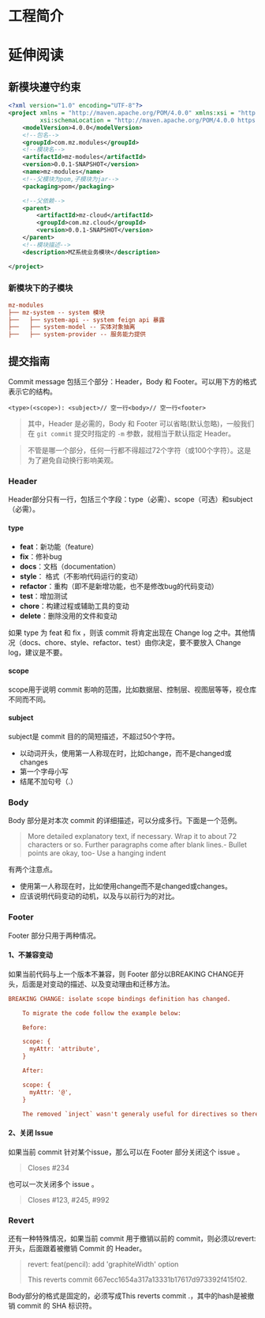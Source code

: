 # 工程简介



# 延伸阅读

## 新模块遵守约束

```xml
<?xml version="1.0" encoding="UTF-8"?>
<project xmlns = "http://maven.apache.org/POM/4.0.0" xmlns:xsi = "http://www.w3.org/2001/XMLSchema-instance"
         xsi:schemaLocation = "http://maven.apache.org/POM/4.0.0 https://maven.apache.org/xsd/maven-4.0.0.xsd">
    <modelVersion>4.0.0</modelVersion>
    <!--包名-->
    <groupId>com.mz.modules</groupId>
    <!--模块名-->
    <artifactId>mz-modules</artifactId>
    <version>0.0.1-SNAPSHOT</version>
    <name>mz-modules</name>
    <!--父模块为pom,子模块为jar-->
    <packaging>pom</packaging>

    <!--父依赖-->
    <parent>
        <artifactId>mz-cloud</artifactId>
        <groupId>com.mz.cloud</groupId>
        <version>0.0.1-SNAPSHOT</version>
    </parent>
    <!--模块描述-->
    <description>MZ系统业务模块</description>

</project>
```

### 新模块下的子模块

```ini
mz-modules
├── mz-system -- system 模块 
├──   ├── system-api -- system feign api 暴露
├──   ├── system-model -- 实体对象抽离
├──   ├── system-provider -- 服务能力提供
```

## 提交指南
Commit message 包括三个部分：Header，Body 和 Footer。可以用下方的格式表示它的结构。

```
<type>(<scope>): <subject>// 空一行<body>// 空一行<footer>
```

> 其中，Header 是必需的，Body 和 Footer 可以省略(默认忽略)，一般我们在 `git commit` 提交时指定的 `-m` 参数，就相当于默认指定 Header。

> 不管是哪一个部分，任何一行都不得超过72个字符（或100个字符）。这是为了避免自动换行影响美观。

### Header

Header部分只有一行，包括三个字段：type（必需）、scope（可选）和subject（必需）。

#### type

-   **feat**：新功能（feature）
-   **fix**：修补bug
-   **docs**：文档（documentation）
-   **style**： 格式（不影响代码运行的变动）
-   **refactor**：重构（即不是新增功能，也不是修改bug的代码变动）
-   **test**：增加测试
-   **chore**：构建过程或辅助工具的变动
-   **delete**：删除没用的文件和变动

如果 type 为 feat 和 fix ，则该 commit 将肯定出现在 Change log 之中。其他情况（docs、chore、style、refactor、test）由你决定，要不要放入 Change log，建议是不要。

#### scope

scope用于说明 commit 影响的范围，比如数据层、控制层、视图层等等，视仓库不同而不同。

#### subject

subject是 commit 目的的简短描述，不超过50个字符。

-   以动词开头，使用第一人称现在时，比如change，而不是changed或changes
-   第一个字母小写
-   结尾不加句号（.）

### Body

Body 部分是对本次 commit 的详细描述，可以分成多行。下面是一个范例。

> More detailed explanatory text, if necessary. Wrap it to about 72 characters or so. Further paragraphs come after blank lines.- Bullet points are okay, too- Use a hanging indent

有两个注意点。

-   使用第一人称现在时，比如使用change而不是changed或changes。
-   应该说明代码变动的动机，以及与以前行为的对比。

### Footer

Footer 部分只用于两种情况。

#### 1、不兼容变动

如果当前代码与上一个版本不兼容，则 Footer 部分以BREAKING CHANGE开头，后面是对变动的描述、以及变动理由和迁移方法。

```ini
BREAKING CHANGE: isolate scope bindings definition has changed.

    To migrate the code follow the example below:

    Before:

    scope: {
      myAttr: 'attribute',
    }

    After:

    scope: {
      myAttr: '@',
    }

    The removed `inject` wasn't generaly useful for directives so there should be no code using it.
```

#### 2、关闭 Issue

如果当前 commit 针对某个issue，那么可以在 Footer 部分关闭这个 issue 。

> Closes #234

也可以一次关闭多个 issue 。

> Closes #123, #245, #992

### Revert

还有一种特殊情况，如果当前 commit 用于撤销以前的 commit，则必须以revert:开头，后面跟着被撤销 Commit 的 Header。

> revert: feat(pencil): add 'graphiteWidth' option
>
> This reverts commit 667ecc1654a317a13331b17617d973392f415f02.

Body部分的格式是固定的，必须写成This reverts commit .，其中的hash是被撤销 commit 的 SHA 标识符。


